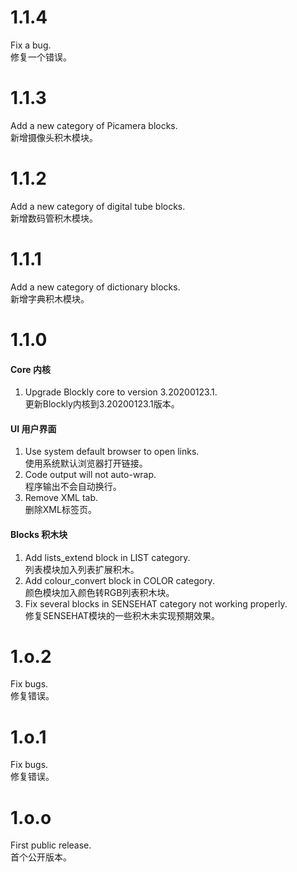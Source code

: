 # 1.1.4

Fix a bug.\
修复一个错误。

# 1.1.3

Add a new category of Picamera blocks.\
新增摄像头积木模块。

# 1.1.2

Add a new category of digital tube blocks.\
新增数码管积木模块。

# 1.1.1

Add a new category of dictionary blocks.\
新增字典积木模块。

# 1.1.0

#### Core 内核
1. Upgrade Blockly core to version 3.20200123.1.\
   更新Blockly内核到3.20200123.1版本。   
#### UI 用户界面
1. Use system default browser to open links.\
   使用系统默认浏览器打开链接。
2. Code output will not auto-wrap.\
   程序输出不会自动换行。
3. Remove XML tab.\
   删除XML标签页。
#### Blocks 积木块
1. Add lists_extend block in LIST category.\
   列表模块加入列表扩展积木。
2. Add colour_convert block in COLOR category.\
   颜色模块加入颜色转RGB列表积木块。
3. Fix several blocks in SENSEHAT category not working properly.\
   修复SENSEHAT模块的一些积木未实现预期效果。

# 1.o.2

Fix bugs.\
修复错误。

# 1.o.1

Fix bugs.\
修复错误。

# 1.o.o

First public release.\
首个公开版本。
